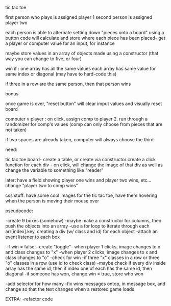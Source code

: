 tic tac toe

first person who plays is assigned player 1
second person is assigned player two

each person is able to alternate setting down "pieces onto a board" using a button
code will calculate and store where each piece has been placed- get a player or computer value for an input, for instance 

maybe store values in an array of objects made using a constructor (that way you can change to five, or four)

win if : 
one array has all the same values
each array has same value for same index
or diagonal (may have to hard-code this)

if three in a row are the same person, then that person wins 

bonus 

once game is over, "reset button" will clear imput values and visually reset board 

computer v player : on click, assign comp to player 2. run through a randomizer for comp's values (comp can only choose from pieces that are not taken)

if two spaces are already taken, computer will always choose the third 

need:

tic tac toe board- create a table, or create via constructor
create a click function for each div - on click, will change the image of that div as well as change the variable to something like "reader"

later: have a field showing player one wins and player two wins, etc... change "player two to comp wins"

css stuff: have some cool images for the tic tac toe, have them hovering when the person is moving their mouse over 

pseudocode:

-create 9 boxes (somehow)
	-maybe make a constructor for columns, then push the objects into an array
	-use a for loop to iterate through each arr[index].key, creating a div (w/ class and id) for each object 
-attach an event listener to each box

-if win = false; 
	-create "toggle"- when player 1 clicks, image changes to x and class changes to "x"
	-when player 2 clicks, image changes to x and class changes to "o"
	-check for win
		-if three "x" classes in a row or three "o" classes in a row (use id to check class)
		-maybe check if every div inside array has the same id, then if index one of each has the same id, then diagonal
		-if someone has won, change win = true, store who won 

-add selector for how many 
-fix wins messages ontop, in message box, and change so that the text changes when a restored game loads 

EXTRA:
-refactor code

